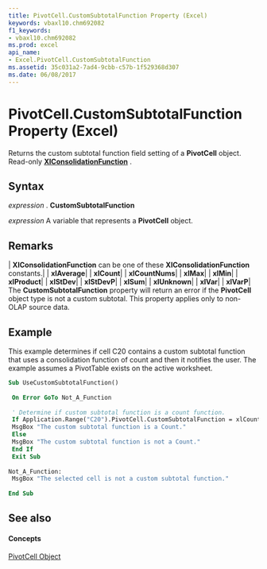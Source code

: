 ```yaml
---
title: PivotCell.CustomSubtotalFunction Property (Excel)
keywords: vbaxl10.chm692082
f1_keywords:
- vbaxl10.chm692082
ms.prod: excel
api_name:
- Excel.PivotCell.CustomSubtotalFunction
ms.assetid: 35c031a2-7ad4-9cbb-c57b-1f529368d307
ms.date: 06/08/2017
---
```



# PivotCell.CustomSubtotalFunction Property (Excel)

Returns the custom subtotal function field setting of a  **PivotCell** object. Read-only **[XlConsolidationFunction](Excel.XlConsolidationFunction.md)** .


## Syntax

 _expression_ . **CustomSubtotalFunction**

 _expression_ A variable that represents a **PivotCell** object.


## Remarks



| **XlConsolidationFunction** can be one of these **XlConsolidationFunction** constants.|
| **xlAverage**|
| **xlCount**|
| **xlCountNums**|
| **xlMax**|
| **xlMin**|
| **xlProduct**|
| **xlStDev**|
| **xlStDevP**|
| **xlSum**|
| **xlUnknown**|
| **xlVar**|
| **xlVarP**|
The  **CustomSubtotalFunction** property will return an error if the **PivotCell** object type is not a custom subtotal. This property applies only to non-OLAP source data.


## Example

This example determines if cell C20 contains a custom subtotal function that uses a consolidation function of count and then it notifies the user. The example assumes a PivotTable exists on the active worksheet.


```vb
Sub UseCustomSubtotalFunction() 
 
 On Error GoTo Not_A_Function 
 
 ' Determine if custom subtotal function is a count function. 
 If Application.Range("C20").PivotCell.CustomSubtotalFunction = xlCount Then 
 MsgBox "The custom subtotal function is a Count." 
 Else 
 MsgBox "The custom subtotal function is not a Count." 
 End If 
 Exit Sub 
 
Not_A_Function: 
 MsgBox "The selected cell is not a custom subtotal function." 
 
End Sub
```


## See also


#### Concepts


[PivotCell Object](Excel.PivotCell.md)

